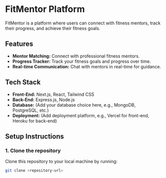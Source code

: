 # FitMentor Platform

FitMentor is a platform where users can connect with fitness mentors, track their progress, and achieve their fitness goals.

## Features
- **Mentor Matching:** Connect with professional fitness mentors.
- **Progress Tracker:** Track your fitness goals and progress over time.
- **Real-time Communication:** Chat with mentors in real-time for guidance.

## Tech Stack
- **Front-End:** Next.js, React, Tailwind CSS
- **Back-End:** Express.js, Node.js
- **Database:** (Add your database choice here, e.g., MongoDB, PostgreSQL, etc.)
- **Deployment:** (Add deployment platform, e.g., Vercel for front-end, Heroku for back-end)

## Setup Instructions

### 1. Clone the repository
Clone this repository to your local machine by running:
```bash
git clone <repository-url>
